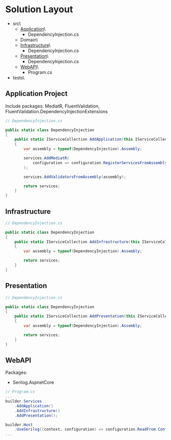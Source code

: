 # Solution Layout
* src\
  * [Application](#application-project)\
    * DependencyInjection.cs
  * Domain\
  * [Infrastructure](#infrastructure)\
    * DependencyInjection.cs
  * [Presentation](#presentation)\
    * DependencyInjection.cs
  * [WebAPI](#webapi)\
    * Program.cs
* tests\

## Application Project
Include packages: MediatR, FluentValidation, FluentValidation.DependencyInjectionExtensions
```csharp
// DependencyInjection.cs

public static class DependencyInjection
{
    public static IServiceCollection AddApplication(this IServiceCollection services)
    {
        var assembly = typeof(DependencyInjection).Assembly;

        services.AddMediatR(
            configuration => configuration.RegisterServicesFromAssembly(assembly)
        );

        services.AddValidatorsFromAssembly(assembly);

        return services;
    }
}
```

## Infrastructure
```csharp
// DependencyInjection.cs

public static class DependencyInjection
{
    public static IServiceCollection AddInfrastructure(this IServiceCollection services)
    {
        var assembly = typeof(DependencyInjection).Assembly;       

        return services;
    }
}
```

## Presentation
```csharp
// DependencyInjection.cs

public static class DependencyInjection
{
    public static IServiceCollection AddPresentation(this IServiceCollection services)
    {
        var assembly = typeof(DependencyInjection).Assembly;       

        return services;
    }
}
```

## WebAPI
Packages:
* Serilog.AspnetCore

```csharp
// Program.cs
...
builder.Services
    .AddApplication()
    .AddInfrastructure()
    .AddPresentation();

builder.Host
    .UseSerilog((context, configuration) => configuration.ReadFrom.Configuration(context.Configuration));
...
```
